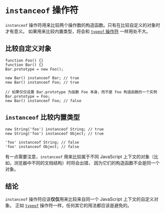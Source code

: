 # `instanceof` 操作符
`instanceof` 操作符用来比较两个操作数的构造函数。只有在比较自定义的对象时才有意义。 如果用来比较内置类型，将会和 [`typeof` 操作符](#types.typeof) 一样用处不大。

## 比较自定义对象

```
function Foo() {}
function Bar() {}
Bar.prototype = new Foo();

new Bar() instanceof Bar; // true
new Bar() instanceof Foo; // true

// 如果仅仅设置 Bar.prototype 为函数 Foo 本身，而不是 Foo 构造函数的一个实例
Bar.prototype = Foo;
new Bar() instanceof Foo; // false
```

## `instanceof` 比较内置类型

```
new String('foo') instanceof String; // true
new String('foo') instanceof Object; // true

'foo' instanceof String; // false
'foo' instanceof Object; // false
```

有一点需要注意，`instanceof` 用来比较属于不同 JavaScript 上下文的对象（比如，浏览器中不同的文档结构）时将会出错， 因为它们的构造函数不会是同一个对象。

## 结论
`instanceof` 操作符应该**仅仅**用来比较来自同一个 JavaScript 上下文的自定义对象。 正如 [`typeof`](#types.typeof) 操作符一样，任何其它的用法都应该是避免的。

[30]: http://cnblogs.com/sanshi/
